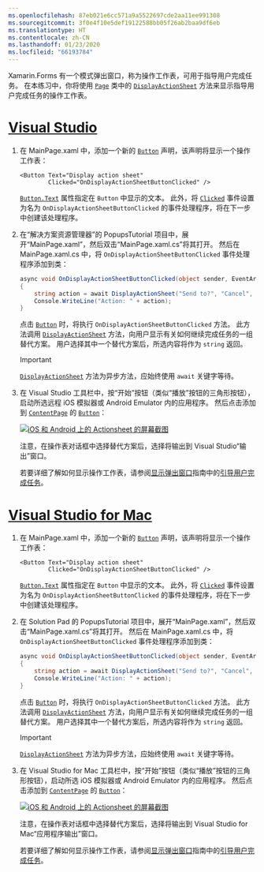 ```yaml
---
ms.openlocfilehash: 87eb021e6cc571a9a5522697cde2aa11ee991308
ms.sourcegitcommit: 3f0e4f10e5def19122588bb05f26ab2baa9df6eb
ms.translationtype: HT
ms.contentlocale: zh-CN
ms.lasthandoff: 01/23/2020
ms.locfileid: "66193784"
---
```


Xamarin.Forms 有一个模式弹出窗口，称为操作工作表，可用于指导用户完成任务。 在本练习中，你将使用 [`Page`](xref:Xamarin.Forms.Page) 类中的 [`DisplayActionSheet`](xref:Xamarin.Forms.Page.DisplayActionSheet*) 方法来显示指导用户完成任务的操作工作表。

# <a name="visual-studiotabvswin"></a>[Visual Studio](#tab/vswin)

1. 在 MainPage.xaml 中，添加一个新的 [`Button`](xref:Xamarin.Forms.Button) 声明，该声明将显示一个操作工作表：

    ```xaml
    <Button Text="Display action sheet"
            Clicked="OnDisplayActionSheetButtonClicked" />
    ```

     [`Button.Text`](xref:Xamarin.Forms.Button.Text) 属性指定在 `Button` 中显示的文本。 此外，将 [`Clicked`](xref:Xamarin.Forms.Button.Clicked) 事件设置为名为 `OnDisplayActionSheetButtonClicked` 的事件处理程序，将在下一步中创建该处理程序。

1. 在“解决方案资源管理器”的 PopupsTutorial 项目中，展开“MainPage.xaml”，然后双击“MainPage.xaml.cs”将其打开。 然后在 MainPage.xaml.cs 中，将 `OnDisplayActionSheetButtonClicked` 事件处理程序添加到类：

    ```csharp
    async void OnDisplayActionSheetButtonClicked(object sender, EventArgs e)
    {
        string action = await DisplayActionSheet("Send to?", "Cancel", null, "Email", "Twitter", "Facebook");
        Console.WriteLine("Action: " + action);
    }
    ```

    点击 [`Button`](xref:Xamarin.Forms.Button) 时，将执行 `OnDisplayActionSheetButtonClicked` 方法。 此方法调用 [`DisplayActionSheet`](xref:Xamarin.Forms.Page.DisplayActionSheet*) 方法，向用户显示有关如何继续完成任务的一组替代方案。 用户选择其中一个替代方案后，所选内容将作为 `string` 返回。

    > [!IMPORTANT]
    > [`DisplayActionSheet`](xref:Xamarin.Forms.Page.DisplayActionSheet*) 方法为异步方法，应始终使用 `await` 关键字等待。

1. 在 Visual Studio 工具栏中，按“开始”按钮（类似“播放”按钮的三角形按钮），启动所选远程 iOS 模拟器或 Android Emulator 内的应用程序。 然后点击添加到 [`ContentPage`](xref:Xamarin.Forms.ContentPage) 的 [`Button`](xref:Xamarin.Forms.Button)：

    [![iOS 和 Android 上的 Actionsheet 的屏幕截图](../images/actionsheet.png "指导用户完成任务的 Actionsheet")](../images/actionsheet-large.png#lightbox "指导用户完成任务的 Actionsheet")

    注意，在操作表对话框中选择替代方案后，选择将输出到 Visual Studio“输出”窗口。

    若要详细了解如何显示操作工作表，请参阅[显示弹出窗口](~/xamarin-forms/user-interface/pop-ups.md)指南中的[引导用户完成任务](~/xamarin-forms/user-interface/pop-ups.md#guide-users-through-tasks)。

# <a name="visual-studio-for-mactabvsmac"></a>[Visual Studio for Mac](#tab/vsmac)

1. 在 MainPage.xaml 中，添加一个新的 [`Button`](xref:Xamarin.Forms.Button) 声明，该声明将显示一个操作工作表：

    ```xaml
    <Button Text="Display action sheet"
            Clicked="OnDisplayActionSheetButtonClicked" />
    ```

    [`Button.Text`](xref:Xamarin.Forms.Button.Text) 属性指定在 `Button` 中显示的文本。 此外，将 [`Clicked`](xref:Xamarin.Forms.Button.Clicked) 事件设置为名为 `OnDisplayActionSheetButtonClicked` 的事件处理程序，将在下一步中创建该处理程序。

1. 在 Solution Pad 的 PopupsTutorial 项目中，展开“MainPage.xaml”，然后双击“MainPage.xaml.cs”将其打开。 然后在 MainPage.xaml.cs 中，将 `OnDisplayActionSheetButtonClicked` 事件处理程序添加到类：

    ```csharp
    async void OnDisplayActionSheetButtonClicked(object sender, EventArgs e)
    {
        string action = await DisplayActionSheet("Send to?", "Cancel", null, "Email", "Twitter", "Facebook");
        Console.WriteLine("Action: " + action);
    }
    ```

    点击 [`Button`](xref:Xamarin.Forms.Button) 时，将执行 `OnDisplayActionSheetButtonClicked` 方法。 此方法调用 [`DisplayActionSheet`](xref:Xamarin.Forms.Page.DisplayActionSheet*) 方法，向用户显示有关如何继续完成任务的一组替代方案。 用户选择其中一个替代方案后，所选内容将作为 `string` 返回。

    > [!IMPORTANT]
    > [`DisplayActionSheet`](xref:Xamarin.Forms.Page.DisplayActionSheet*) 方法为异步方法，应始终使用 `await` 关键字等待。

1. 在 Visual Studio for Mac 工具栏中，按“开始”按钮（类似“播放”按钮的三角形按钮），启动所选 iOS 模拟器或 Android Emulator 内的应用程序。 然后点击添加到 [`ContentPage`](xref:Xamarin.Forms.ContentPage) 的 [`Button`](xref:Xamarin.Forms.Button)：

    [![iOS 和 Android 上的 Actionsheet 的屏幕截图](../images/actionsheet.png "指导用户完成任务的 Actionsheet")](../images/actionsheet-large.png#lightbox "指导用户完成任务的 Actionsheet")

    注意，在操作表对话框中选择替代方案后，选择将输出到 Visual Studio for Mac“应用程序输出”窗口。

    若要详细了解如何显示操作工作表，请参阅[显示弹出窗口](~/xamarin-forms/user-interface/pop-ups.md)指南中的[引导用户完成任务](~/xamarin-forms/user-interface/pop-ups.md#guide-users-through-tasks)。
